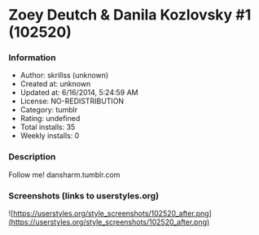 # Zoey Deutch & Danila Kozlovsky #1 (102520)

### Information
- Author: skrillss (unknown)
- Created at: unknown
- Updated at: 6/16/2014, 5:24:59 AM
- License: NO-REDISTRIBUTION
- Category: tumblr
- Rating: undefined
- Total installs: 35
- Weekly installs: 0


### Description
Follow me! dansharm.tumblr.com


### Screenshots (links to userstyles.org)
![https://userstyles.org/style_screenshots/102520_after.png](https://userstyles.org/style_screenshots/102520_after.png)


